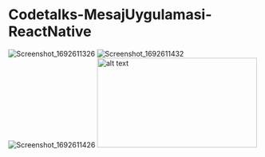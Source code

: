 # Codetalks-MesajUygulamasi-ReactNative

![Screenshot_1692611326](https://github.com/Harhat18/Codetalks-MesajUygulamasi-ReactNative/assets/111196660/0da74b26-5673-45d3-b010-259799fbf75f/200/200)
![Screenshot_1692611432](https://github.com/Harhat18/Codetalks-MesajUygulamasi-ReactNative/assets/111196660/6a37d507-1a8e-4c97-8ef9-3757d8b9d74b)
![Screenshot_1692611426](https://github.com/Harhat18/Codetalks-MesajUygulamasi-ReactNative/assets/111196660/ba1b2621-f214-4672-9c87-f08aca921d80)
<img src="[http://url/to/img.png](https://github.com/Harhat18/Codetalks-MesajUygulamasi-ReactNative/assets/111196660/0da74b26-5673-45d3-b010-259799fbf75f)https://github.com/Harhat18/Codetalks-MesajUygulamasi-ReactNative/assets/111196660/0da74b26-5673-45d3-b010-259799fbf75f" alt="alt text" width="320" height="180">
